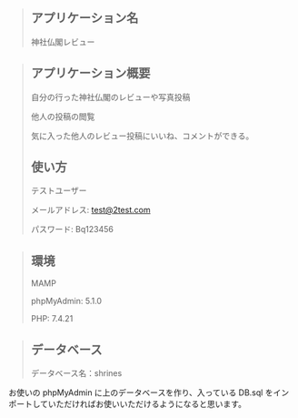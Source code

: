 > ## アプリケーション名
>
> 神社仏閣レビュー

> ## アプリケーション概要
>
> 自分の行った神社仏閣のレビューや写真投稿
>
> 他人の投稿の閲覧
>
> 気に入った他人のレビュー投稿にいいね、コメントができる。
>
> ## 使い方
>
> テストユーザー
>
> メールアドレス: test@2test.com
>
> パスワード: Bq123456

> ## 環境
>
> MAMP
>
> phpMyAdmin: 5.1.0
>
> PHP: 7.4.21

> ## データベース
>
> データベース名：shrines

お使いの phpMyAdmin に上のデータベースを作り、入っている DB.sql をインポートしていただければお使いいただけるようになると思います。
